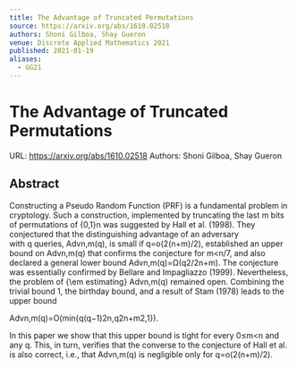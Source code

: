 ```yaml
---
title: The Advantage of Truncated Permutations
source: https://arxiv.org/abs/1610.02518
authors: Shoni Gilboa, Shay Gueron
venue: Discrete Applied Mathematics 2021
published: 2021-01-19
aliases:
  - GG21
---
```

# The Advantage of Truncated Permutations
URL: https://arxiv.org/abs/1610.02518
Authors: Shoni Gilboa, Shay Gueron

## Abstract
Constructing a Pseudo Random Function (PRF) is a fundamental problem in cryptology. Such a construction, implemented by truncating the last m bits of permutations of {0,1}n was suggested by Hall et al. (1998). They conjectured that the distinguishing advantage of an adversary with q queries, Advn,m(q), is small if q=o(2(n+m)/2), established an upper bound on Advn,m(q) that confirms the conjecture for m<n/7, and also declared a general lower bound Advn,m(q)=Ω(q2/2n+m). The conjecture was essentially confirmed by Bellare and Impagliazzo (1999). Nevertheless, the problem of {\em estimating} Advn,m(q) remained open. Combining the trivial bound 1, the birthday bound, and a result of Stam (1978) leads to the upper bound

Advn,m(q)=O(min{q(q−1)2n,q2n+m2,1}).

In this paper we show that this upper bound is tight for every 0≤m<n and any q. This, in turn, verifies that the converse to the conjecture of Hall et al. is also correct, i.e., that Advn,m(q) is negligible only for q=o(2(n+m)/2).